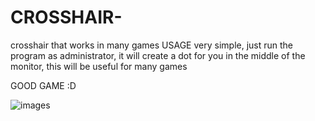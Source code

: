 # CROSSHAIR-
crosshair that works in many games
USAGE
very simple, just run the program as administrator, it will create a dot for you in the middle of the monitor, this will be useful for many games 

GOOD GAME :D



![images](https://github.com/nidjhat/CROSSHAIR-/assets/175286658/6832884c-1640-4029-a44c-b28d8bf6273d)
